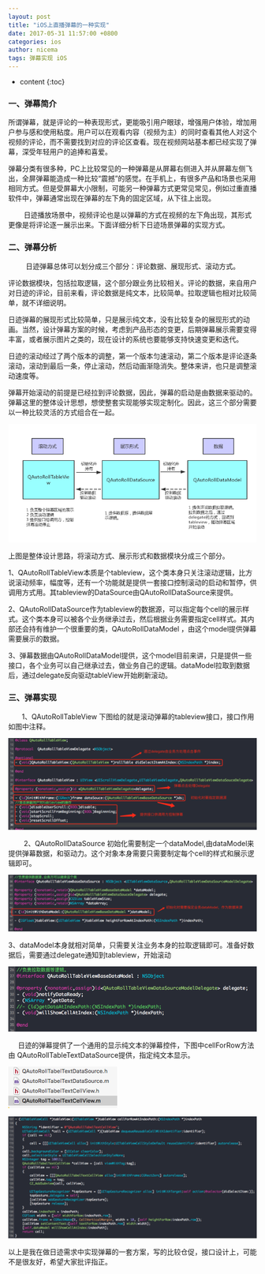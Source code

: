 ```yaml
---
layout: post
title: "iOS上直播弹幕的一种实现"
date: 2017-05-31 11:57:00 +0800
categories: ios
author: nicema
tags: 弹幕实现 iOS
---
```


* content
{:toc}



### **一、弹幕简介**

所谓弹幕，就是评论的一种表现形式，更能吸引用户眼球，增强用户体验，增加用户参与感和使用粘度。用户可以在观看内容（视频为主）的同时查看其他人对这个视频的评论，而不需要找到对应的评论区查看。现在视频网站基本都已经实现了弹幕，深受年轻用户的追捧和喜爱。
<!--more-->

弹幕分类有很多种，PC上比较常见的一种弹幕是从屏幕右侧进入并从屏幕左侧飞出，全屏弹幕能造成一种比较“震撼”的感觉。在手机上，有很多产品和场景也采用相同方式。但是受屏幕大小限制，可能另一种弹幕方式更常见常见，例如过重直播软件中，弹幕通常出现在弹幕的左下角的固定区域，从下往上出现。

        日迹播放场景中，视频评论也是以弹幕的方式在视频的左下角出现，其形式更像是将评论逐一展示出来。下面详细分析下日迹场景弹幕的实现方式。

### **二、弹幕分析**

         日迹弹幕总体可以划分成三个部分：评论数据、展现形式、滚动方式。

评论数据模块，包括拉取逻辑，这个部分跟业务比较相关。评论的数据，来自用户对日迹的评论，目前来看，评论数据是纯文本，比较简单。拉取逻辑也相对比较简单，就不详细说明。

日迹弹幕的展现形式比较简单，只是展示纯文本，没有比较复杂的展现形式的动画。当然，设计弹幕方案的时候，考虑到产品形态的变更，后期弹幕展示需要变得丰富，或者展示图片之类的，现在设计的系统也要能够支持快速变更和迭代。

日迹的滚动经过了两个版本的调整，第一个版本匀速滚动，第二个版本是评论逐条滚动，滚动到最后一条，停止滚动，然后动画渐隐消失。整体来讲，也只是调整滚动速度等。

弹幕开始滚动的前提是已经拉到评论数据，因此，弹幕的启动是由数据来驱动的。弹幕这里的整体设计思想，想使整套实现能够实现定制化。因此，这三个部分需要以一种比较灵活的方式组合在一起。

![](/image/ios_shang_zhi_bo_dan_mu_de_yi_zhong_shi_xian/1cfe1a180560e57cddfcc6f8c886e79f89602765f92200a80945771ebd659618)

上图是整体设计思路，将滚动方式、展示形式和数据模块分成三个部分。

1、QAutoRollTableView本质是个tableview，这个类本身只关注滚动逻辑，比方说滚动频率，幅度等，还有一个功能就是提供一套接口控制滚动的启动和暂停，供调用方式用。其tableview的DataSource由QAutoRollDataSource来提供。

2、QAutoRollDataSource作为tableview的数据源，可以指定每个cell的展示样式。这个类本身可以被各个业务继承过去，然后根据业务需要指定cell样式。其内部还会持有维护一个很重要的类，QAutoRollDataModel
，由这个model提供弹幕需要展示的数据。

3、弹幕数据由QAutoRollDataModel提供，这个model目前来讲，只是提供一些接口，各个业务可以自己继承过去，做业务自己的逻辑。dataModel拉取到数据后，通过delegate反向驱动tableView开始刷新滚动。

### **三、弹幕实现**

       1、QAutoRollTableView 下图给的就是滚动弹幕的tableview接口，接口作用如图中注释。

![](/image/ios_shang_zhi_bo_dan_mu_de_yi_zhong_shi_xian/3dd723e29de19e83d8e92822126be72b6ee629ef7878189ec12967ede0c2d548)

        2、QAutoRollDataSource
初始化需要制定一个dataModel,由dataModel来提供弹幕数据，和驱动力。这个对象本身需要只需要制定每个cell的样式和展示逻辑即可。

![](/image/ios_shang_zhi_bo_dan_mu_de_yi_zhong_shi_xian/d299b2aad05322c49a17b5d3f8cbc3b16865257e5f89b9b5109f23541cc330ba)

3、dataModel本身就相对简单，只需要关注业务本身的拉取逻辑即可。准备好数据后，需要通过delegate通知到tableview，开始滚动

![](/image/ios_shang_zhi_bo_dan_mu_de_yi_zhong_shi_xian/436d9481426611c56b8da8831b09d478eb3477819c38c15ac6621915b4ea2c3f)

     日迹的弹幕提供了一个通用的显示纯文本的弹幕控件，下图中cellForRow方法由
QAutoRollTableTextDataSource提供，指定纯文本显示。

![](/image/ios_shang_zhi_bo_dan_mu_de_yi_zhong_shi_xian/82fc31c036853fff3de6394df429162e60378ff82b014ce75b7cee2425cda2b8)

![](/image/ios_shang_zhi_bo_dan_mu_de_yi_zhong_shi_xian/d002c9d69dbc657bf06b84bef15e6545036bd1fa3093b90eb68f3a622f9c90c3)

以上是我在做日迹需求中实现弹幕的一套方案，写的比较仓促，接口设计上，可能不是很友好，希望大家批评指正。

